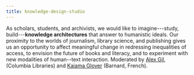 ```yaml
---
title: knowledge-design-studio
---
```


<!-- A 75-100 word paragraph describing the motivation behind these projects -->

As scholars, students, and archivists, we would like to imagine---study, build---**knowledge
architectures** that answer to humanistic ideals. Our proximity to the worlds of journalism,
library science, and publishing gives us an opportunity to affect meaningful change in
redressing inequalities of access, to envision the future of books and literacy, and to
experiment with new modalities of human--text interaction. Moderated by [Alex Gil][ag],
(Columbia Libraries) and [Kaiama Glover][kg] (Barnard, French).

[ag]: http://www.elotroalex.com/profile/
[kg]: https://french.barnard.edu/profiles/kaiama-l-glover

